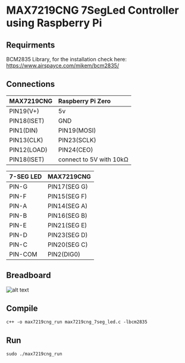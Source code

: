 # MAX7219CNG 7SegLed Controller using Raspberry Pi

## Requirments
BCM2835 Library, for the installation check here: https://www.airspayce.com/mikem/bcm2835/

## Connections
|MAX7219CNG| Raspberry Pi Zero|
| :-- | :- |
| PIN19(V+)| 5v |
| PIN18(ISET)| GND |
| PIN1(DIN) | PIN19(MOSI) |
| PIN13(CLK) | PIN23(SCLK)|
| PIN12(LOAD)| PIN24(CEO)|
| PIN18(ISET)| connect to 5V with 10kΩ |

|7-SEG LED| MAX7219CNG|
| :- | :- |
| PIN-G| PIN17(SEG G) |
| PIN-F| PIN15(SEG F) |
| PIN-A| PIN14(SEG A) |
| PIN-B| PIN16(SEG B) |
| PIN-E| PIN21(SEG E) |
| PIN-D| PIN23(SEG D) |
| PIN-C| PIN20(SEG C) |
| PIN-COM| PIN2(DIG0) |

## Breadboard
![alt text](https://github.com/NikTsiop/max7219cng-basic-operation-using-raspberrypi/blob/main/max7219SegLed_breadboard.png)

## Compile
`c++ -o max7219cng_run max7219cng_7seg_led.c -lbcm2835`

## Run
`sudo ./max7219cng_run`
